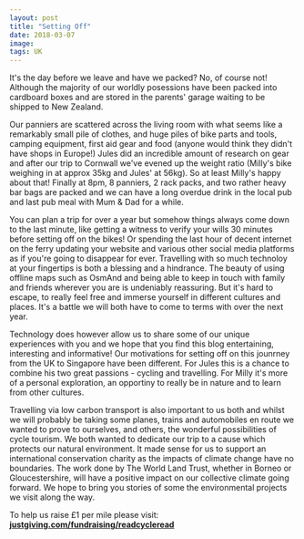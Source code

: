 ```yaml
---
layout: post
title: "Setting Off"
date: 2018-03-07
image:
tags: UK
---
```


It's the day before we leave and have we packed? No, of course not! Although the majority of our worldly posessions have been packed into cardboard boxes and are stored in the parents' garage waiting to be shipped to New Zealand.  

Our panniers are scattered across the living room with what seems like a remarkably small pile of clothes, and huge piles of bike parts and tools, camping equipment, first aid gear and food (anyone would think they didn't have shops in Europe!) Jules did an incredible amount of research on gear and after our trip to Cornwall we've evened up the weight ratio (Milly's bike weighing in at approx 35kg and Jules' at 56kg). So at least Milly's happy about that! Finally at 8pm, 8 panniers, 2 rack packs, and two rather heavy bar bags are packed and we can have a long overdue drink in the local pub and last pub meal with Mum & Dad for a while.  

You can plan a trip for over a year but somehow things always come down to the last minute, like getting a witness to verify your wills 30 minutes before setting off on the bikes! Or spending the last hour of decent internet on the ferry updating your website and various other social media platforms as if you're going to disappear for ever. Travelling with so much technoloy at your fingertips is both a blessing and a hindrance. The beauty of using offline maps such as OsmAnd and being able to keep in touch with family and friends wherever you are is undeniably reassuring. But it's hard to escape, to really feel free and immerse yourself in different cultures and places. It's a battle we will both have to come to terms with over the next year.  

Technology does however allow us to share some of our unique experiences with you and we hope that you find this blog entertaining, interesting and informative! Our motivations for setting off on this jounrney from the UK to Singapore have been different. For Jules this is a chance to combine his two great passions - cycling and travelling. For Milly it's more of a personal exploration, an opportiny to really be in nature and to learn from other cultures.  

Travelling via low carbon transport is also important to us both and whilst we will probably be taking some planes, trains and automobiles en route we wanted to prove to ourselves, and others, the wonderful possibilities of cycle tourism. We both wanted to dedicate our trip to a cause which protects our natural environment. It made sense for us to support an international conservation charity as the impacts of climate change have no boundaries. The work done by The World Land Trust, whether in Borneo or Gloucestershire, will have a positive impact on our collective climate going forward. We hope to bring you stories of some the environmental projects we visit along the way.  

To help us raise £1 per mile please visit: 
[**justgiving.com/fundraising/readcycleread**](https://www.justgiving.com/fundraising/readcycleread)  
